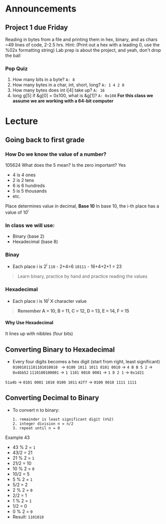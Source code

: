 # Announcements
## Project 1 due Friday
Reading in bytes from a file and printing them in hex, binary, and as chars
~49 lines of code, 2-2.5 hrs. Hint: (Print out a hex with a leading 0, use the %02x formatting string)
Lab prep is about the project, and yeah, don't drop the ball

### Pop Quiz
1. How many bits in a byte? `A: 8`
2. How many bytes in a char, int, short, long? `A: 1 4 2 8`
3. How many bytes does int i[4] take up? `A: 16`
4. long g[5] if &g[0] = 0x100, what is &g[1]? `A: 0x108`
**For this class we assume we are working with a 64-bit computer**

# Lecture
## Going back to first grade
### How Do we know the value of a number?
105624
What does the 5 mean?
Is the zero important? Yes

- 4 is 4 ones
- 2 is 2 tens
- 6 is 6 hundreds
- 5 is 5 thousands
- etc.

Place determines value in decimal, **Base 10**
In base 10, the i-th place has a value of 10<sup>i</sup>

### In class we will use:
- Binary (base 2)
- Hexadecimal (base 8)

### Binay
- Each place i is 2<sup>i</sup>
`110` - 2+4=6
`10111` - 16+4+2+1 = 23
> Learn binary, practice by hand and practice reading the values

### Hexadecimal
- Each place i is 16<sup>i</sup> X character value
> **Remember A = 10, B = 11, C = 12, D = 13, E = 14, F = 15**

#### Why Use Hexadecimal
It lines up with nibbles (four bits)

## Converting Binary to Hexadecimal
- Every four digits becomes a hex digit (start from right, least significant)
`01001011101101010010 ` -> `0100 1011 1011 0101 0010` -> `4 B B 5 2` -> `0x4bb52`
`1110100100001` -> `1 1101 0010 0001` -> `1 D 2 1` -> `0x1d21`

`51a4b` -> `0101 0001 1010 0100 1011`
`42ff` -> `0100 0010 1111 1111`

## Converting Decimal to Binary
- To convert n to binary:
  ```
  1. remainder is least significant digit (n%2)
  2. integer division n = n/2
  3. repeat until n = 0
  ```
Example 43
- 43 % 2 = `1`
- 43/2 = 21
- 21 % 2 = `1`
- 21/2 = 10
- 10 % 2 = `0`
- 10/2 = 5
- 5 % 2 = `1`
- 5/2 = 2
- 2 % 2 = `0`
- 2/2 = 1
- 1 % 2 = `1`
- 1/2 = 0
- 0 % 2 = `0`
- Result: `1101010`

